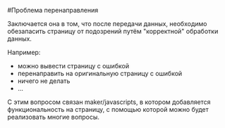 #Проблема перенаправления

Заключается она в том, что после передачи данных, необходимо обезапасить страницу от подозрений путём "корректной" обработки данных.

Например:
* можно вывести страницу с ошибкой
* перенаправить на оригинальную страницу с ошибкой
* ничего не делать
* ...

С этим вопросом связан maker/javascripts, в котором добавляется функциональность на страницу, с помощью которой можно будет реализовать многие вопросы.
